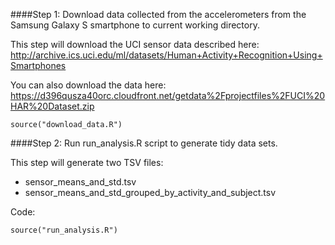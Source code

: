 ####Step 1: Download data collected from the accelerometers from the Samsung Galaxy S smartphone to current working directory.

This step will download the UCI sensor data described here:
http://archive.ics.uci.edu/ml/datasets/Human+Activity+Recognition+Using+Smartphones 

You can also download the data here:
https://d396qusza40orc.cloudfront.net/getdata%2Fprojectfiles%2FUCI%20HAR%20Dataset.zip 

    source("download_data.R")
    
####Step 2: Run run_analysis.R script to generate tidy data sets.

This step will generate two TSV files:

* sensor_means_and_std.tsv
* sensor_means_and_std_grouped_by_activity_and_subject.tsv

Code:

    source("run_analysis.R")
  
  
